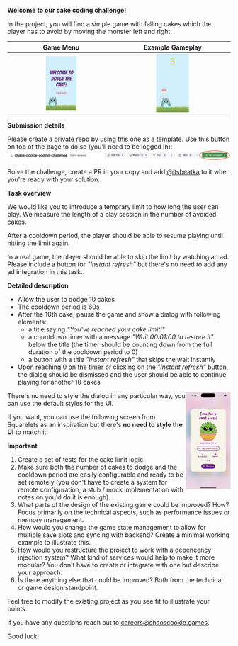 **Welcome to our cake coding challenge!**

In the project, you will find a simple game with falling cakes which the player has to avoid by moving the monster left and right.

Game Menu             |  Example Gameplay
:-------------------------:|:-------------------------:
<img src="Screenshots/menu.png" width="30%"> | <img src="Screenshots/gameplay.png" width="30%">

**Submission details**

Please create a private repo by using this one as a template. Use this button on top of the page to do so (you'll need to be logged in):
![template button](Screenshots/template-button.png)

Solve the challenge, create a PR in your copy and add [@itsbeatka](https://www.github.com/itsbeatka) to it when you're ready with your solution.

**Task overview**

We would like you to introduce a temprary limit to how long the user can play. We measure the length of a play session in the number of avoided cakes.

After a cooldown period, the player should be able to resume playing until hitting the limit again. 

In a real game, the player should be able to skip the limit by watching an ad. Please include a button for *"Instant refresh"* but there's no need to add any ad integration in this task.

**Detailed description**

- Allow the user to dodge 10 cakes
- The cooldown period is 60s
- After the 10th cake, pause the game and show a dialog with following elements:
  - a title saying *"You've reached your cake limit!"*
  - a countdown timer with a message *"Wait 00:01:00 to restore it"* below the title (the timer should be counting down from the full duration of the cooldown period to 0)
  - a button with a title *"Instant refresh"* that skips the wait instantly
- Upon reaching 0 on the timer or clicking on the *"Instant refresh"* button, the dialog should be dismissed and the user should be able to continue playing for another 10 cakes

<img src="Screenshots/round-limit.png" align="right" width="20%">


There's no need to style the dialog in any particular way, you can use the default styles for the UI. 

If you want, you can use the following screen from Squarelets as an inspiration but there's **no need to style the UI** to match it.

**Important**
1. Create a set of tests for the cake limit logic.
2. Make sure both the number of cakes to dodge and the cooldown period are easily configurable and ready to be set remotely (you don't have to create a system for remote configuration, a stub / mock implementation with notes on you'd do it is enough).
3. What parts of the design of the existing game could be improved? How? Focus primarily on the technical aspects, such as performance issues or memory management.
4. How would you change the game state management to allow for multiple save slots and syncing with backend? Create a minimal working example to illustrate this.
5. How would you restructure the project to work with a depencency injection system? What kind of services would help to make it more modular? You don't have to create or integrate with one but describe your approach.
6. Is there anything else that could be improved? Both from the technical or game design standpoint.

Feel free to modify the existing project as you see fit to illustrate your points.

If you have any questions reach out to careers@chaoscookie.games.

Good luck!
